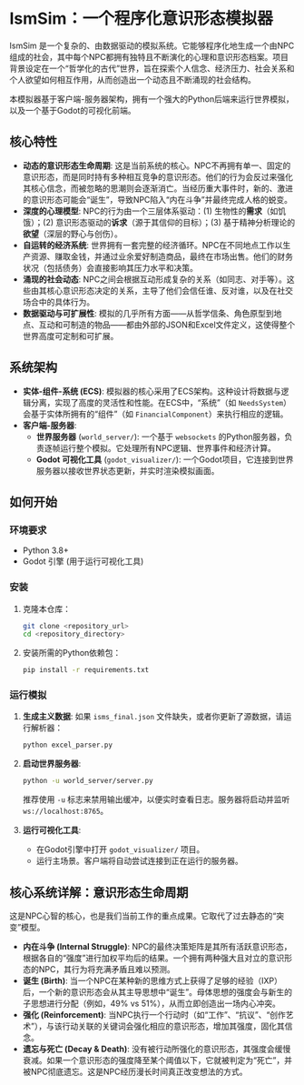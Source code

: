 # IsmSim：一个程序化意识形态模拟器

IsmSim 是一个复杂的、由数据驱动的模拟系统。它能够程序化地生成一个由NPC组成的社会，其中每个NPC都拥有独特且不断演化的心理和意识形态档案。项目背景设定在一个“哲学化的古代”世界，旨在探索个人信念、经济压力、社会关系和个人欲望如何相互作用，从而创造出一个动态且不断涌现的社会结构。

本模拟器基于客户端-服务器架构，拥有一个强大的Python后端来运行世界模拟，以及一个基于Godot的可视化前端。

## 核心特性

*   **动态的意识形态生命周期**: 这是当前系统的核心。NPC不再拥有单一、固定的意识形态，而是同时持有多种相互竞争的意识形态。他们的行为会反过来强化其核心信念，而被忽略的思潮则会逐渐消亡。当经历重大事件时，新的、激进的意识形态可能会“诞生”，导致NPC陷入“内在斗争”并最终完成人格的蜕变。
*   **深度的心理模型**: NPC的行为由一个三层体系驱动：(1) 生物性的**需求**（如饥饿）；(2) 意识形态驱动的**诉求**（源于其信仰的目标）；(3) 基于精神分析理论的**欲望**（深层的野心与创伤）。
*   **自运转的经济系统**: 世界拥有一套完整的经济循环。NPC在不同地点工作以生产资源、赚取金钱，并通过业余爱好制造商品，最终在市场出售。他们的财务状况（包括债务）会直接影响其压力水平和决策。
*   **涌现的社会动态**: NPC之间会根据互动形成复杂的关系（如同志、对手等）。这些由其核心意识形态决定的关系，主导了他们会信任谁、反对谁，以及在社交场合中的具体行为。
*   **数据驱动与可扩展性**: 模拟的几乎所有方面——从哲学信条、角色原型到地点、互动和可制造的物品——都由外部的JSON和Excel文件定义，这使得整个世界高度可定制和可扩展。

## 系统架构

*   **实体-组件-系统 (ECS)**: 模拟器的核心采用了ECS架构。这种设计将数据与逻辑分离，实现了高度的灵活性和性能。在ECS中，“系统”（如 `NeedsSystem`）会基于实体所拥有的“组件”（如 `FinancialComponent`）来执行相应的逻辑。
*   **客户端-服务器**:
    *   **世界服务器** (`world_server/`): 一个基于 `websockets` 的Python服务器，负责逐帧运行整个模拟。它处理所有NPC逻辑、世界事件和经济计算。
    *   **Godot 可视化工具** (`godot_visualizer/`): 一个Godot项目，它连接到世界服务器以接收世界状态更新，并实时渲染模拟画面。

## 如何开始

### 环境要求

*   Python 3.8+
*   Godot 引擎 (用于运行可视化工具)

### 安装

1.  克隆本仓库：
    ```bash
    git clone <repository_url>
    cd <repository_directory>
    ```

2.  安装所需的Python依赖包：
    ```bash
    pip install -r requirements.txt
    ```

### 运行模拟

1.  **生成主义数据**: 如果 `isms_final.json` 文件缺失，或者你更新了源数据，请运行解析器：
    ```bash
    python excel_parser.py
    ```

2.  **启动世界服务器**:
    ```bash
    python -u world_server/server.py
    ```
    推荐使用 `-u` 标志来禁用输出缓冲，以便实时查看日志。服务器将启动并监听 `ws://localhost:8765`。

3.  **运行可视化工具**:
    *   在Godot引擎中打开 `godot_visualizer/` 项目。
    *   运行主场景。客户端将自动尝试连接到正在运行的服务器。

## 核心系统详解：意识形态生命周期

这是NPC心智的核心，也是我们当前工作的重点成果。它取代了过去静态的“突变”模型。

*   **内在斗争 (Internal Struggle)**: NPC的最终决策矩阵是其所有活跃意识形态，根据各自的“强度”进行加权平均后的结果。一个拥有两种强大且对立的意识形态的NPC，其行为将充满矛盾且难以预测。
*   **诞生 (Birth)**: 当一个NPC在某种新的思维方式上获得了足够的经验（IXP）后，一个新的意识形态会从其主导思想中“诞生”。母体思想的强度会与新生的子思想进行分配（例如，49% vs 51%），从而立即创造出一场内心冲突。
*   **强化 (Reinforcement)**: 当NPC执行一个行动时（如“工作”、“抗议”、“创作艺术”），与该行动关联的关键词会强化相应的意识形态，增加其强度，固化其信念。
*   **遗忘与死亡 (Decay & Death)**: 没有被行动所强化的意识形态，其强度会缓慢衰减。如果一个意识形态的强度降至某个阈值以下，它就被判定为“死亡”，并被NPC彻底遗忘。这是NPC经历漫长时间真正改变想法的方式。
